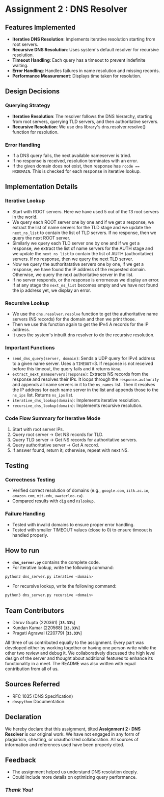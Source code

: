 # Assignment 2 : DNS Resolver

## Features Implemented
- **Iterative DNS Resolution**: Implements iterative resolution starting from root servers.
- **Recursive DNS Resolution**: Uses system's default resolver for recursive resolution.
- **Timeout Handling**: Each query has a timeout to prevent indefinite waiting.
- **Error Handling**: Handles failures in name resolution and missing records.
- **Performance Measurement**: Displays time taken for resolution.

## Design Decisions
### Querying Strategy
- **Iterative Resolution**: The resolver follows the DNS hierarchy, starting from root servers, querying TLD servers, and then authoritative servers.
- **Recursive Resolution**: We use dns library's dns.resolver.resolve() function for resolution.

### Error Handling
- If a DNS query fails, the next available nameserver is tried.
- If no response is received, resolution terminates with an error.
- If the given domain does not exist, then response has `rcode == NXDOMAIN`. This is checked for each response in iterative lookup.

## Implementation Details
### **Iterative Lookup**
   - Start with ROOT servers. Here we have used 5 out of the 13 root servers in the world.
   - We query each ROOT server one by one and if we get a response, we extract the list of name servers for the TLD stage and we update the `next_ns_list` to contain the list of TLD servers. If no response, then we query the next ROOT server.
   - Similarly we query each TLD server one by one and if we get a response, we extract the list of name servers for the AUTH stage and we update the `next_ns_list` to contain the list of AUTH (authoritative) servers. If no response, then we query the next TLD server.
   - Now we query the authoritatative servers one by one, if we get a response, we have found the IP address of the requested domain. Otherwise, we query the next authoritative server in the list. 
   - If no server responds, or the response is errorneous we display an error. If at any stage the `next_ns_list` becomes empty and we have not found the ip address yet, we display an error.
### **Recursive Lookup**
   - We use the `dns.resolver.resolve` function to get the authoritative name servers (NS records) for the domain and then we print those.
   - Then we use this function again to get the IPv4 A records for the IP address.
   - It uses the system's inbuilt dns resolver to do the recursive resolution.

### Important Functions
- `send_dns_query(server, domain)`: Sends a UDP query for IPv4 address to a given name server. Uses a `TIMEOUT`=3. If response is not received before this timeout, the query fails and it returns `None`.
- `extract_next_nameservers(response)`: Extracts NS records from the response and resolves their IPs. It loops through the `response.authority` and appends all name servers in it to the `ns_names` list. Then it resolves the IP address for each name server in the list and appends those to the `ns_ips` list. Returns `ns_ips` list.
- `iterative_dns_lookup(domain)`: Implements iterative resolution.
- `recursive_dns_lookup(domain)`: Implements recursive resolution.

### Code Flow Summary for Iterative Mode
1. Start with root server IPs.
2. Query root server → Get NS records for TLD.
3. Query TLD server → Get NS records for authoritative servers.
4. Query authoritative server → Get A record.
5. If answer found, return it; otherwise, repeat with next NS.

## Testing
### Correctness Testing
- Verified correct resolution of domains (e.g., `google.com`, `iitk.ac.in`, `amazon.com`, `mit.edu`, `uwaterloo.ca`).
- Compared results with `dig` and `nslookup`.

### Failure Handling
- Tested with invalid domains to ensure proper error handling.
- Tested with smaller TIMEOUT values (close to 0) to ensure timeout is handled properly.

## How to run
- **`dns_server.py`** contains the complete code.
- For iterative lookup, write the following command:
```bash
python3 dns_server.py iterative <domain>
```
- For recursive lookup, write the following command:
```bash
python3 dns_server.py recursive <domain>
```

## Team Contributors
- Dhruv Gupta (220361) [**`33.33%`**]
- Kundan Kumar (220568) [**`33.33%`**]
- Pragati Agrawal (220779) [**`33.33%`**]

All three of us contributed equally to the assignment. Every part was developed either by working together or having one person write while the other two review and debug it.
We collaboratively discussed the high level design of the server and thought about additional features to enhance its functionality in a meet. The README was also written with equal contribution from all of us.

## Sources Referred
- RFC 1035 (DNS Specification)
- `dnspython` Documentation

## Declaration
We hereby declare that this assignment, tilted **Assignment 2 : DNS Resolver** is our original work. We have not engaged in any form of plagiarism, cheating, or unauthorized collaboration. All sources of information and references used have been properly cited.

## Feedback
- The assignment helped us understand DNS resolution deeply.
- Could include more details on optimizing query performance.

### _Thank You!_
